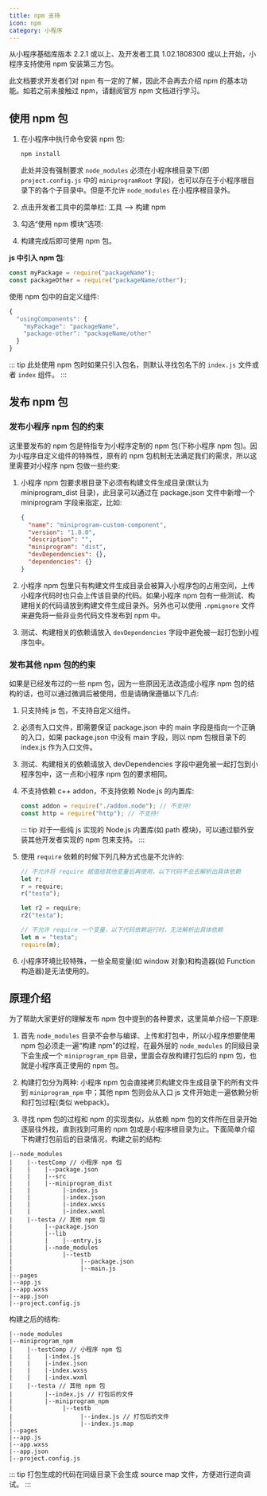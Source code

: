 ```yaml
---
title: npm 支持
icon: npm
category: 小程序
---
```


从小程序基础库版本 2.2.1 或以上、及开发者工具 1.02.1808300 或以上开始，小程序支持使用 npm 安装第三方包。

此文档要求开发者们对 npm 有一定的了解，因此不会再去介绍 npm 的基本功能。如若之前未接触过 npm，请翻阅官方 npm 文档进行学习。

<!-- more -->

## 使用 npm 包

1. 在小程序中执行命令安装 npm 包:

   ```bash
   npm install
   ```

   此处并没有强制要求 `node_modules` 必须在小程序根目录下(即 `project.config.js` 中的 `miniprogramRoot` 字段)，也可以存在于小程序根目录下的各个子目录中。但是不允许 `node_modules` 在小程序根目录外。

1. 点击开发者工具中的菜单栏: 工具 --> 构建 npm

1. 勾选“使用 npm 模块”选项:

1. 构建完成后即可使用 npm 包。

**js 中引入 npm 包**:

```js
const myPackage = require("packageName");
const packageOther = require("packageName/other");
```

使用 npm 包中的自定义组件:

```js
{
  "usingComponents": {
    "myPackage": "packageName",
    "package-other": "packageName/other"
  }
}
```

::: tip
此处使用 npm 包时如果只引入包名，则默认寻找包名下的 `index.js` 文件或者 `index` 组件。
:::

## 发布 npm 包

### 发布小程序 npm 包的约束

这里要发布的 npm 包是特指专为小程序定制的 npm 包(下称小程序 npm 包)。因为小程序自定义组件的特殊性，原有的 npm 包机制无法满足我们的需求，所以这里需要对小程序 npm 包做一些约束:

1. 小程序 npm 包要求根目录下必须有构建文件生成目录(默认为 miniprogram_dist 目录)，此目录可以通过在 package.json 文件中新增一个 miniprogram 字段来指定，比如:

   ```json
   {
     "name": "miniprogram-custom-component",
     "version": "1.0.0",
     "description": "",
     "miniprogram": "dist",
     "devDependencies": {},
     "dependencies": {}
   }
   ```

1. 小程序 npm 包里只有构建文件生成目录会被算入小程序包的占用空间，上传小程序代码时也只会上传该目录的代码。如果小程序 npm 包有一些测试、构建相关的代码请放到构建文件生成目录外。另外也可以使用 `.npmignore` 文件来避免将一些非业务代码文件发布到 npm 中。

1. 测试、构建相关的依赖请放入 `devDependencies` 字段中避免被一起打包到小程序包中。

### 发布其他 npm 包的约束

如果是已经发布过的一些 npm 包，因为一些原因无法改造成小程序 npm 包的结构的话，也可以通过微调后被使用，但是请确保遵循以下几点:

1. 只支持纯 js 包，不支持自定义组件。
1. 必须有入口文件，即需要保证 package.json 中的 main 字段是指向一个正确的入口，如果 package.json 中没有 main 字段，则以 npm 包根目录下的 index.js 作为入口文件。
1. 测试、构建相关的依赖请放入 devDependencies 字段中避免被一起打包到小程序包中，这一点和小程序 npm 包的要求相同。
1. 不支持依赖 c++ addon，不支持依赖 Node.js 的内置库:

   ```js
   const addon = require("./addon.node"); // 不支持!
   const http = require("http"); // 不支持!
   ```

   ::: tip
   对于一些纯 js 实现的 Node.js 内置库(如 path 模块)，可以通过额外安装其他开发者实现的 npm 包来支持。
   :::

1. 使用 `require` 依赖的时候下列几种方式也是不允许的:

   ```js
   // 不允许将 require 赋值给其他变量后再使用，以下代码不会去解析出具体依赖
   let r;
   r = require;
   r("testa");

   let r2 = require;
   r2("testa");

   // 不允许 require 一个变量，以下代码依赖运行时，无法解析出具体依赖
   let m = "testa";
   require(m);
   ```

1. 小程序环境比较特殊，一些全局变量(如 window 对象)和构造器(如 Function 构造器)是无法使用的。

## 原理介绍

为了帮助大家更好的理解发布 npm 包中提到的各种要求，这里简单介绍一下原理:

1. 首先 `node_modules` 目录不会参与编译、上传和打包中，所以小程序想要使用 npm 包必须走一遍“构建 npm”的过程，在最外层的 `node_modules` 的同级目录下会生成一个 `miniprogram_npm` 目录，里面会存放构建打包后的 npm 包，也就是小程序真正使用的 npm 包。

1. 构建打包分为两种: 小程序 npm 包会直接拷贝构建文件生成目录下的所有文件到 `miniprogram_npm` 中；其他 npm 包则会从入口 js 文件开始走一遍依赖分析和打包过程(类似 webpack)。

1. 寻找 npm 包的过程和 npm 的实现类似，从依赖 npm 包的文件所在目录开始逐层往外找，直到找到可用的 npm 包或是小程序根目录为止。下面简单介绍下构建打包前后的目录情况，构建之前的结构:

```
|--node_modules
|    |--testComp // 小程序 npm 包
|    |    |--package.json
|    |    |--src
|    |    |--miniprogram_dist
|    |         |-index.js
|    |         |-index.json
|    |         |-index.wxss
|    |         |-index.wxml
|    |--testa // 其他 npm 包
|         |--package.json
|         |--lib
|         |    |--entry.js
|         |--node_modules
|              |--testb
|                   |--package.json
|                   |--main.js
|--pages
|--app.js
|--app.wxss
|--app.json
|--project.config.js
```

构建之后的结构:

```
|--node_modules
|--miniprogram_npm
|    |--testComp // 小程序 npm 包
|    |    |-index.js
|    |    |-index.json
|    |    |-index.wxss
|    |    |-index.wxml
|    |--testa // 其他 npm 包
|         |--index.js // 打包后的文件
|         |--miniprogram_npm
|              |--testb
|                   |--index.js // 打包后的文件
|                   |--index.js.map
|--pages
|--app.js
|--app.wxss
|--app.json
|--project.config.js
```

::: tip
打包生成的代码在同级目录下会生成 source map 文件，方便进行逆向调试。
:::
